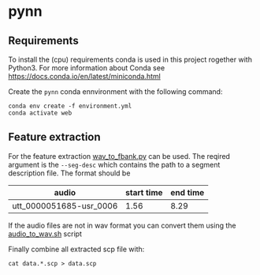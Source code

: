 # pynn

## Requirements
To install the (cpu) requirements conda is used in this project rogether with Python3. For more information about Conda see https://docs.conda.io/en/latest/miniconda.html

Create the `pynn` conda ennvironment with the following command:
```
conda env create -f environment.yml
conda activate web
```

## Feature extraction
For the feature extraction [wav_to_fbank.py](src/pynn/bin/wav_to_fbank.py) can be used.
The reqired argument is the `--seg-desc` which contains the path to a segment description file. The format should be

|audio | start time | end time |
| ---- | ---------- | -------- |
| utt_0000051685-usr_0006 | 1.56 | 8.29|

If the audio files are not in wav format you can convert them using the [audio_to_wav.sh](scripts/src/scripts/audio_to_wav.sh) script

Finally combine all extracted scp file with:

```
cat data.*.scp > data.scp
```